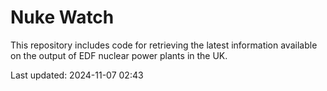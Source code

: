 # Nuke Watch

This repository includes code for retrieving the latest information available on the output of EDF nuclear power plants in the UK.

Last updated: 2024-11-07 02:43